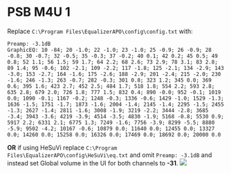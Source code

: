 # PSB M4U 1
Replace `C:\Program Files\EqualizerAPO\config\config.txt` with:
```
Preamp: -3.1dB
GraphicEQ: 10 -84; 20 -1.0; 22 -1.0; 23 -1.0; 25 -0.9; 26 -0.9; 28 -0.8; 30 -0.7; 32 -0.5; 35 -0.3; 37 -0.2; 40 0.1; 42 0.2; 45 0.5; 49 0.8; 52 1.1; 56 1.5; 59 1.7; 64 2.2; 68 2.6; 73 2.9; 78 3.1; 83 2.8; 89 1.4; 95 -0.6; 102 -2.1; 109 -2.2; 117 -1.8; 125 -2.1; 134 -2.9; 143 -3.0; 153 -2.7; 164 -1.6; 175 -2.6; 188 -2.9; 201 -2.4; 215 -2.0; 230 -1.6; 246 -1.3; 263 -0.7; 282 -0.3; 301 0.8; 323 1.2; 345 0.0; 369 0.6; 395 1.6; 423 2.7; 452 2.5; 484 1.7; 518 1.8; 554 2.2; 593 2.8; 635 2.8; 679 2.0; 726 1.8; 777 1.5; 832 0.4; 890 -0.0; 952 -0.1; 1019 0.0; 1090 -0.1; 1167 -0.2; 1248 -0.3; 1336 -0.6; 1429 -1.0; 1529 -1.3; 1636 -1.5; 1751 -1.7; 1873 -1.6; 2004 -1.4; 2145 -1.4; 2295 -1.5; 2455 -1.3; 2627 -1.4; 2811 -1.6; 3008 -1.9; 3219 -2.2; 3444 -2.8; 3685 -3.4; 3943 -3.6; 4219 -3.9; 4514 -3.5; 4830 -1.9; 5168 -0.8; 5530 0.9; 5917 2.2; 6331 2.1; 6775 1.3; 7249 -1.6; 7756 -3.9; 8299 -5.5; 8880 -5.9; 9502 -4.2; 10167 -0.6; 10879 0.0; 11640 0.0; 12455 0.0; 13327 0.0; 14260 0.0; 15258 0.0; 16326 0.0; 17469 0.0; 18692 0.0; 20000 0.0
```
**OR** if using HeSuVi replace `C:\Program Files\EqualizerAPO\config\HeSuVi\eq.txt` and omit `Preamp: -3.1dB` and instead set Global volume in the UI for both channels to **-31**.
![](https://raw.githubusercontent.com/jaakkopasanen/AutoEq/master/results/SBAF-Serious/innerfidelity/onear/PSB%20M4U%201/PSB%20M4U%201.png)